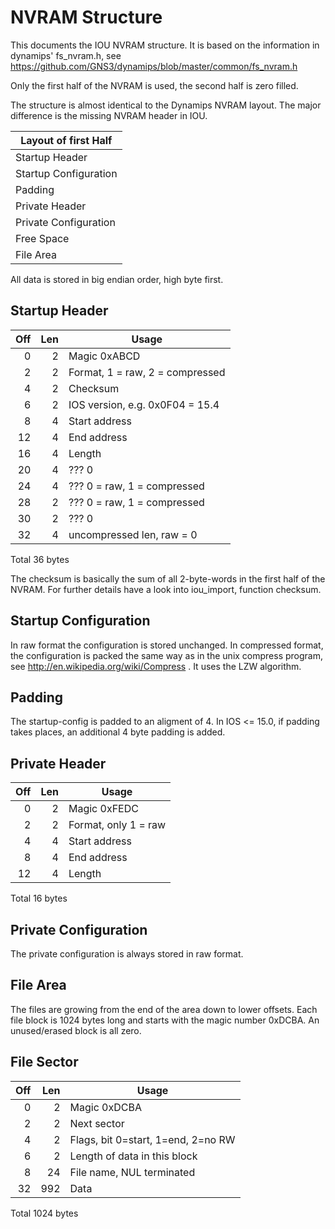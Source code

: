 # NVRAM Structure

This documents the IOU NVRAM structure. It is based on the information
in dynamips' fs_nvram.h, see
https://github.com/GNS3/dynamips/blob/master/common/fs_nvram.h

Only the first half of the NVRAM is used, the second half is zero filled.

The structure is almost identical to the Dynamips NVRAM layout.
The major difference is the missing NVRAM header in IOU.

| Layout of first Half  |
|-----------------------|
| Startup Header        |
| Startup Configuration |
| Padding               |
| Private Header        |
| Private Configuration |
| Free Space            |
| File Area             |

All data is stored in big endian order, high byte first.


## Startup Header

| Off | Len | Usage                              |
|----:|----:|------------------------------------|
|   0 |   2 | Magic 0xABCD                       |
|   2 |   2 | Format, 1 = raw, 2 = compressed    |
|   4 |   2 | Checksum                           |
|   6 |   2 | IOS version, e.g. 0x0F04 = 15.4    |
|   8 |   4 | Start address                      |
|  12 |   4 | End address                        |
|  16 |   4 | Length                             |
|  20 |   4 | ??? 0                              |
|  24 |   4 | ??? 0 = raw, 1 = compressed        |
|  28 |   2 | ??? 0 = raw, 1 = compressed        |
|  30 |   2 | ??? 0                              |
|  32 |   4 | uncompressed len, raw = 0          |

Total 36 bytes

The checksum is basically the sum of all 2-byte-words in the first half
of the NVRAM. For further details have a look into iou_import, function
checksum.


## Startup Configuration

In raw format the configuration is stored unchanged.
In compressed format, the configuration is packed the same way as in
the unix compress program, see http://en.wikipedia.org/wiki/Compress .
It uses the LZW algorithm.


## Padding

The startup-config is padded to an aligment of 4.
In IOS <= 15.0, if padding takes places, an additional 4 byte
padding is added.


## Private Header

| Off | Len | Usage                              |
|----:|----:|------------------------------------|
|   0 |   2 | Magic 0xFEDC                       |
|   2 |   2 | Format, only 1 = raw               |
|   4 |   4 | Start address                      |
|   8 |   4 | End address                        |
|  12 |   4 | Length                             |

Total 16 bytes


## Private Configuration

The private configuration is always stored in raw format.


## File Area

The files are growing from the end of the area down to lower offsets.
Each file block is 1024 bytes long and starts with the magic number 0xDCBA.
An unused/erased block is all zero.

## File Sector

| Off | Len | Usage                              |
|----:|----:|------------------------------------|
|   0 |   2 | Magic 0xDCBA                       |
|   2 |   2 | Next sector                        |
|   4 |   2 | Flags, bit 0=start, 1=end, 2=no RW |
|   6 |   2 | Length of data in this block       |
|   8 |  24 | File name, NUL terminated          |
|  32 | 992 | Data                               |

Total 1024 bytes
